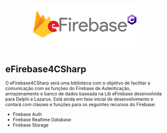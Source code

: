 <p align="center">
<img src="https://github.com/rafael-figueiredo-alves/eFirebase4CSharp/blob/main/Imagens/eFirebase4c%23.png" width=65% height=65%>  
</p>

# eFirebase4CSharp

O eFirebase4CSharp será uma biblioteca com o objetivo de facilitar a comunicação com as funções do Firebase de Autenticação, armazenamento e banco de dados baseada na Lib eFirebase desenvolvida para Delphi e Lazarus. Está ainda em fase inicial de desenvolvimento e contará com classes e funções para os seguintes recursos do Firebase:

- Firebase Auth
- Firebase Realtime Database
- Firebase Storage
